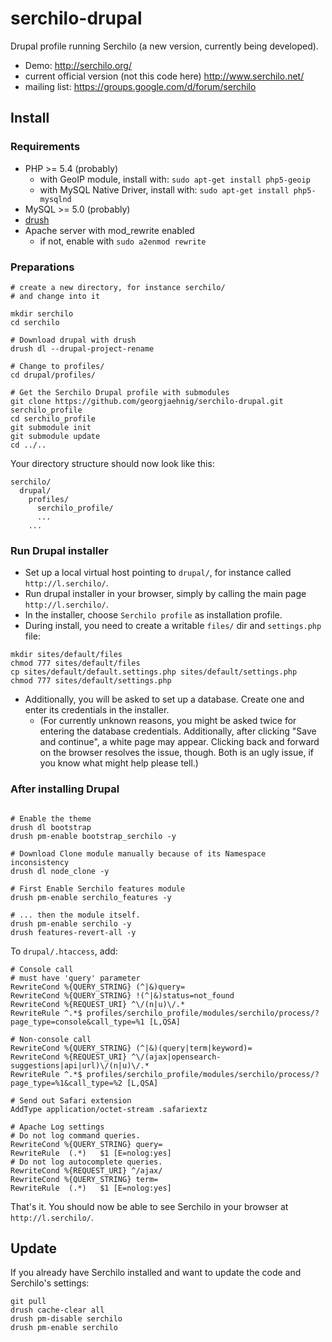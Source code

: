 # serchilo-drupal

Drupal profile running Serchilo (a new version, currently being developed).
- Demo: http://serchilo.org/
- current official version (not this code here) http://www.serchilo.net/
- mailing list: https://groups.google.com/d/forum/serchilo


## Install

### Requirements

- PHP >= 5.4 (probably)
  - with GeoIP module, install with: `sudo apt-get install php5-geoip`
  - with MySQL Native Driver, install with: `sudo apt-get install php5-mysqlnd`
- MySQL >= 5.0 (probably)
- [drush](http://drush.ws/)
- Apache server with mod_rewrite enabled
  - if not, enable with `sudo a2enmod rewrite`

### Preparations
```
# create a new directory, for instance serchilo/
# and change into it

mkdir serchilo
cd serchilo

# Download drupal with drush
drush dl --drupal-project-rename

# Change to profiles/
cd drupal/profiles/

# Get the Serchilo Drupal profile with submodules
git clone https://github.com/georgjaehnig/serchilo-drupal.git serchilo_profile
cd serchilo_profile
git submodule init
git submodule update
cd ../..

```
Your directory structure should now look like this:
```
serchilo/
  drupal/
    profiles/
      serchilo_profile/
      ...
    ...
```
### Run Drupal installer

- Set up a local virtual host pointing to `drupal/`, for instance called `http://l.serchilo/`.
- Run drupal installer in your browser, simply by calling the main page `http://l.serchilo/`.
- In the installer, choose `Serchilo profile` as installation profile.
- During install, you need to create a writable `files/` dir and `settings.php` file:
```
mkdir sites/default/files
chmod 777 sites/default/files
cp sites/default/default.settings.php sites/default/settings.php
chmod 777 sites/default/settings.php
```
- Additionally, you will be asked to set up a database. Create one and enter its credentials in the installer.
  - (For currently unknown reasons, you might be asked twice for entering the database credentials. Additionally, after clicking "Save and continue", a white page may appear. Clicking back and forward on the browser resolves the issue, though. Both is an ugly issue, if you know what might help please tell.)

### After installing Drupal
```

# Enable the theme
drush dl bootstrap
drush pm-enable bootstrap_serchilo -y

# Download Clone module manually because of its Namespace inconsistency
drush dl node_clone -y

# First Enable Serchilo features module
drush pm-enable serchilo_features -y

# ... then the module itself.
drush pm-enable serchilo -y
drush features-revert-all -y
```

To `drupal/.htaccess`, add:
```
# Console call
# must have 'query' parameter
RewriteCond %{QUERY_STRING} (^|&)query=
RewriteCond %{QUERY_STRING} !(^|&)status=not_found
RewriteCond %{REQUEST_URI} ^\/(n|u)\/.*
RewriteRule ^.*$ profiles/serchilo_profile/modules/serchilo/process/?page_type=console&call_type=%1 [L,QSA]

# Non-console call
RewriteCond %{QUERY_STRING} (^|&)(query|term|keyword)=
RewriteCond %{REQUEST_URI} ^\/(ajax|opensearch-suggestions|api|url)\/(n|u)\/.*
RewriteRule ^.*$ profiles/serchilo_profile/modules/serchilo/process/?page_type=%1&call_type=%2 [L,QSA]

# Send out Safari extension
AddType application/octet-stream .safariextz

# Apache Log settings
# Do not log command queries.
RewriteCond %{QUERY_STRING} query=
RewriteRule  (.*)   $1 [E=nolog:yes]
# Do not log autocomplete queries.
RewriteCond %{REQUEST_URI} ^/ajax/
RewriteCond %{QUERY_STRING} term=
RewriteRule  (.*)   $1 [E=nolog:yes]
```

That's it. You should now be able to see Serchilo in your browser at `http://l.serchilo/`.

## Update

If you already have Serchilo installed and want to update the code and Serchilo's settings:
```
git pull
drush cache-clear all
drush pm-disable serchilo
drush pm-enable serchilo
```
